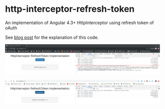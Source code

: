 # http-interceptor-refresh-token
An implementation of Angular 4.3+ HttpInterceptor using refresh token of oAuth

See [blog post](https://www.intertech.com/Blog/angular-4-tutorial-handling-refresh-token-with-new-httpinterceptor/) for the explanation of this code.

![Screenshot 1](screenshot_1.png)

![Screenshot 2](screenshot_2.png)
